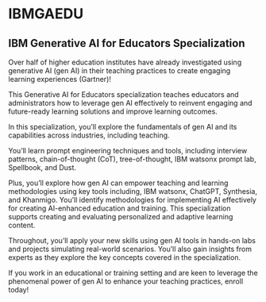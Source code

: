 # IBMGAEDU
## IBM Generative AI for Educators Specialization

Over half of higher education institutes have already investigated using generative AI (gen AI) in their teaching practices to create engaging learning experiences (Gartner)! 

This Generative AI for Educators specialization teaches educators and administrators how to leverage gen AI effectively to reinvent engaging and future-ready learning solutions and improve learning outcomes. 

In this specialization, you’ll explore the fundamentals of gen AI and its capabilities across industries, including teaching. 

You’ll learn prompt engineering techniques and tools, including interview patterns, chain-of-thought (CoT),  tree-of-thought, IBM watsonx prompt lab, Spellbook, and Dust. 

Plus, you’ll explore how gen AI can empower teaching and learning methodologies using key tools including, IBM watsonx, ChatGPT,  Synthesia, and Khanmigo. You’ll identify methodologies for implementing AI effectively for creating AI-enhanced education and training. This specialization supports creating and evaluating personalized and adaptive learning content.

Throughout, you’ll apply your new skills using gen AI tools in hands-on labs and projects simulating real-world scenarios. You’ll also gain insights from experts as they explore the key concepts covered in the specialization.  

If you work in an educational or training setting and are keen to leverage the phenomenal power of gen AI to enhance your teaching practices, enroll today!
